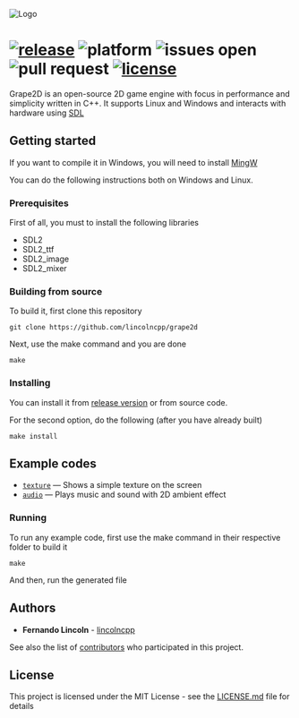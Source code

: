 ![Logo](https://raw.githubusercontent.com/lincolncpp/grape2d/master/logo.png)

[![release](https://img.shields.io/github/release-pre/lincolncpp/grape2d.svg)](https://github.com/lincolncpp/grape2d/releases)
![platform](https://img.shields.io/badge/platform-linux%20|%20windows-blue.svg?style=flat)
![issues open](https://img.shields.io/github/issues/lincolncpp/grape2d.svg)
![pull request](https://img.shields.io/github/issues-pr/lincolncpp/grape2d.svg)
[![license](https://img.shields.io/github/license/lincolncpp/grape2d.svg)](https://github.com/lincolncpp/grape2d/blob/master/LICENSE)
===

Grape2D is an open-source 2D game engine with focus in performance and simplicity written in C++. It supports Linux and Windows and interacts with hardware using [SDL](https://www.libsdl.org/)

## Getting started
If you want to compile it in Windows, you will need to install [MingW](http://www.mingw.org/)

You can do the following instructions both on Windows and Linux.

### Prerequisites
First of all, you must to install the following libraries
- SDL2
- SDL2_ttf
- SDL2_image
- SDL2_mixer

### Building from source
To build it, first clone this repository
```
git clone https://github.com/lincolncpp/grape2d
```
Next, use the make command and you are done
```
make
```

### Installing
You can install it from [release version](https://github.com/lincolncpp/grape2d/releases) or from source code.

For the second option, do the following (after you have already built)
```
make install
```

## Example codes
- [`texture`](https://github.com/lincolncpp/grape2d/tree/master/test/texture) — Shows a simple texture on the screen
- [`audio`](https://github.com/lincolncpp/grape2d/tree/master/test/audio) — Plays music and sound with 2D ambient effect

### Running

To run any example code, first use the make command in their respective folder to build it
```
make
```
And then, run the generated file

## Authors
- **Fernando Lincoln** - [lincolncpp](https://github.com/lincolncpp)

See also the list of [contributors](https://github.com/lincolncpp/grape2d/graphs/contributors) who participated in this project.

## License
This project is licensed under the MIT License - see the [LICENSE.md](https://github.com/lincolncpp/grape2d/blob/master/LICENSE) file for details

